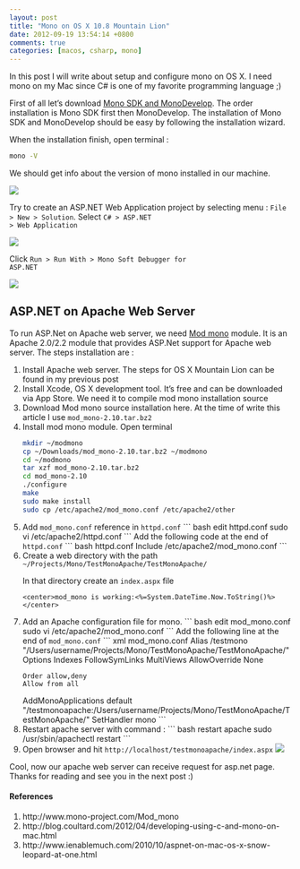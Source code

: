 ```yaml
---
layout: post
title: "Mono on OS X 10.8 Mountain Lion"
date: 2012-09-19 13:54:14 +0800
comments: true
categories: [macos, csharp, mono]
---
```

In this post I will write about setup and configure mono on OS X. I need mono on my Mac since C# is one of my favorite programming language ;)

First of all let’s download <a href="http://www.go-mono.com/mono-downloads/download.html">Mono SDK and MonoDevelop</a>. The order installation is Mono SDK first then MonoDevelop. The installation of Mono SDK and MonoDevelop should be easy by following the installation wizard.

When the installation finish, open terminal :

``` bash mono version
mono -V
```

We should get info about the version of mono installed in our machine.

<img class="center" src="{{ site.baseurl }}/assets/images/post/2012-09-19-pic0.png" />

Try to create an ASP.NET Web Application project by selecting menu :
<code>File > New > Solution</code>. Select <code>C# > ASP.NET > Web Application</code>


<img class="center" src="{{ site.baseurl }}/assets/images/post/2012-09-19-pic1.png" />

Click <code>Run > Run With > Mono Soft Debugger for ASP.NET</code>


<img class="center" src="{{ site.baseurl }}/assets/images/post/2012-09-19-pic2.png" />


<h2>ASP.NET on Apache Web Server</h2>

To run ASP.Net on Apache web server, we need <a href="http://www.mono-project.com/Mod_mono">Mod mono</a> module. It is an Apache 2.0/2.2 module that provides ASP.Net support for Apache web server. The steps installation are :
<ol type="1">
<li>Install Apache web server. The steps for OS X Mountain Lion can be found in my previous post
</li>

<li>Install Xcode, OS X development tool. It’s free and can be downloaded via App Store. We need it to compile mod mono installation source
</li>

<li>Download Mod mono source installation here. At the time of write this article I use <code>mod_mono-2.10.tar.bz2</code>
</li>

<li>Install mod mono module. Open terminal

``` bash mod mono installation
mkdir ~/modmono
cp ~/Downloads/mod_mono-2.10.tar.bz2 ~/modmono
cd ~/modmono
tar xzf mod_mono-2.10.tar.bz2
cd mod_mono-2.10
./configure
make
sudo make install
sudo cp /etc/apache2/mod_mono.conf /etc/apache2/other
```
</li>

<li>Add <code>mod_mono.conf</code> reference in <code>httpd.conf</code>
``` bash edit httpd.conf
sudo vi /etc/apache2/httpd.conf
```
Add the following code at the end of <code>httpd.conf</code>
``` bash httpd.conf
Include /etc/apache2/mod_mono.conf
```
</li>

<li>Create a web directory with the path<code> ~/Projects/Mono/TestMonoApache/TestMonoApache/ </code>

In that directory create an <code>index.aspx</code> file
``` aspx-cs index.aspx
<center>mod_mono is working:<%=System.DateTime.Now.ToString()%></center>
```
</li>
<li>Add an Apache configuration file for mono.
``` bash edit mod_mono.conf
sudo vi /etc/apache2/mod_mono.conf
```
Add the following line at the end of <code>mod_mono.conf</code>
``` xml mod_mono.conf
Alias /testmono "/Users/username/Projects/Mono/TestMonoApache/TestMonoApache/"
<Directory "/Users/username/Projects/Mono/TestMonoApache/TestMonoApache/">
    Options Indexes FollowSymLinks MultiViews
    AllowOverride None

    Order allow,deny
    Allow from all
</Directory>
AddMonoApplications default "/testmonoapache:/Users/username/Projects/Mono/TestMonoApache/TestMonoApache/"
<Location /testmonoapache>
 SetHandler mono
</Location>
```
</li>

<li>Restart apache server with command :
``` bash restart apache
sudo /usr/sbin/apachectl restart
```
</li>

<li> Open browser and hit <code>http://localhost/testmonoapache/index.aspx</code>

<img class="center" src="{{ site.baseurl }}/assets/images/post/2012-09-19-pic3.png" />
</li>

</ol>

Cool, now our apache web server can receive request for asp.net page. Thanks for reading and see you in the next post :)


<h4>References</h4>
<ol type="1">
  <li>http://www.mono-project.com/Mod_mono</li>
  <li>http://blog.coultard.com/2012/04/developing-using-c-and-mono-on-mac.html</li>
  <li>http://www.ienablemuch.com/2010/10/aspnet-on-mac-os-x-snow-leopard-at-one.html</li>
</ol>

